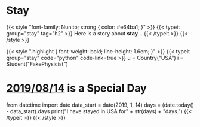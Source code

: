 # 


# Stay


{{< style "font-family: Nunito; strong { color: #e64ba1; }" >}}
{{< typeit group="stay" tag="h2" >}}
Here is a story about **stay**...
{{< /typeit >}}
{{< /style >}}

{{< style ".highlight { font-weight: bold; line-height: 1.6em; }" >}}
{{< typeit group="stay" code="python" code-link=true >}}
u = Country("USA")
i = Student("FakePhysicist")
# [2019/08/14](/since/) is a Special Day
from datetime import date
data_start = date(2019, 1, 14)
days = (date.today() - data_start).days
print("I have stayed in USA for" + str(days) + "days.")
{{< /typeit >}}
{{< /style >}}

